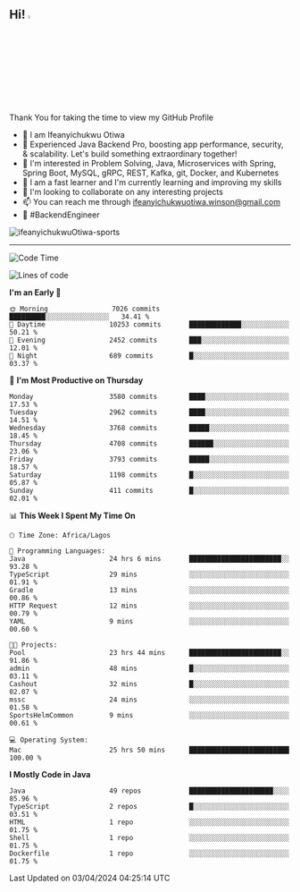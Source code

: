 <!-- BLOG-POST-LIST:START --><!-- BLOG-POST-LIST:END -->

## Hi! <img src="https://media.giphy.com/media/hvRJCLFzcasrR4ia7z/giphy.gif" width="4%"> 

Thank You for taking the time to view my GitHub Profile

- 👋 I am Ifeanyichukwu Otiwa
- 🚀 Experienced Java Backend Pro, boosting app performance, security, & scalability. Let's build something extraordinary together!
- 👀 I'm interested in Problem Solving, Java, Microservices with Spring, Spring Boot, MySQL, gRPC, REST, Kafka, git, Docker, and Kubernetes
- 🌱 I am a fast learner and I'm currently learning and improving my skills
- 💞️ I'm looking to collaborate on any interesting projects
- 📫 You can reach me through ifeanyichukwuotiwa.winson@gmail.com
- 🚀 #BackendEngineer

<p align="left" marginTop="10px"> <img src="https://komarev.com/ghpvc/?username=ifeanyichukwuOtiwa-sports&label=Profile%20views&color=0e75b6&style=for-the-badge" alt="ifeanyichukwuOtiwa-sports" /> </p>

***

<!--START_SECTION:waka-->
![Code Time](http://img.shields.io/badge/Code%20Time-2%2C365%20hrs%201%20min-blue)

![Lines of code](https://img.shields.io/badge/From%20Hello%20World%20I%27ve%20Written-4.7%20million%20lines%20of%20code-blue)

**I'm an Early 🐤** 

```text
🌞 Morning                7026 commits        █████████░░░░░░░░░░░░░░░░   34.41 % 
🌆 Daytime                10253 commits       █████████████░░░░░░░░░░░░   50.21 % 
🌃 Evening                2452 commits        ███░░░░░░░░░░░░░░░░░░░░░░   12.01 % 
🌙 Night                  689 commits         █░░░░░░░░░░░░░░░░░░░░░░░░   03.37 % 
```
📅 **I'm Most Productive on Thursday** 

```text
Monday                   3580 commits        ████░░░░░░░░░░░░░░░░░░░░░   17.53 % 
Tuesday                  2962 commits        ████░░░░░░░░░░░░░░░░░░░░░   14.51 % 
Wednesday                3768 commits        █████░░░░░░░░░░░░░░░░░░░░   18.45 % 
Thursday                 4708 commits        ██████░░░░░░░░░░░░░░░░░░░   23.06 % 
Friday                   3793 commits        █████░░░░░░░░░░░░░░░░░░░░   18.57 % 
Saturday                 1198 commits        █░░░░░░░░░░░░░░░░░░░░░░░░   05.87 % 
Sunday                   411 commits         █░░░░░░░░░░░░░░░░░░░░░░░░   02.01 % 
```


📊 **This Week I Spent My Time On** 

```text
🕑︎ Time Zone: Africa/Lagos

💬 Programming Languages: 
Java                     24 hrs 6 mins       ███████████████████████░░   93.28 % 
TypeScript               29 mins             ░░░░░░░░░░░░░░░░░░░░░░░░░   01.91 % 
Gradle                   13 mins             ░░░░░░░░░░░░░░░░░░░░░░░░░   00.86 % 
HTTP Request             12 mins             ░░░░░░░░░░░░░░░░░░░░░░░░░   00.79 % 
YAML                     9 mins              ░░░░░░░░░░░░░░░░░░░░░░░░░   00.60 % 

🐱‍💻 Projects: 
Pool                     23 hrs 44 mins      ███████████████████████░░   91.86 % 
admin                    48 mins             █░░░░░░░░░░░░░░░░░░░░░░░░   03.11 % 
Cashout                  32 mins             █░░░░░░░░░░░░░░░░░░░░░░░░   02.07 % 
mssc                     24 mins             ░░░░░░░░░░░░░░░░░░░░░░░░░   01.58 % 
SportsHelmCommon         9 mins              ░░░░░░░░░░░░░░░░░░░░░░░░░   00.61 % 

💻 Operating System: 
Mac                      25 hrs 50 mins      █████████████████████████   100.00 % 
```

**I Mostly Code in Java** 

```text
Java                     49 repos            █████████████████████░░░░   85.96 % 
TypeScript               2 repos             █░░░░░░░░░░░░░░░░░░░░░░░░   03.51 % 
HTML                     1 repo              ░░░░░░░░░░░░░░░░░░░░░░░░░   01.75 % 
Shell                    1 repo              ░░░░░░░░░░░░░░░░░░░░░░░░░   01.75 % 
Dockerfile               1 repo              ░░░░░░░░░░░░░░░░░░░░░░░░░   01.75 % 
```




 Last Updated on 03/04/2024 04:25:14 UTC
<!--END_SECTION:waka-->

<!--
<p align="center">
![trophy](https://github-profile-trophy.vercel.app/?username=ifeanyichukwuOtiwa-sports&theme=onedark) (https://github.com/ryo-ma/github-profile-trophy)
</p>
-->

<!---
ifeanyi-otiwa/ifeanyi-otiwa is a ✨ special ✨ repository because its `README.md` (this file) appears on your GitHub profile.
You can click the Preview link to take a look at your changes.
--->
